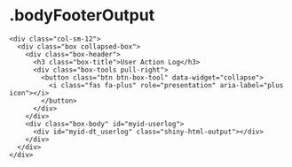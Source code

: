 # .bodyFooterOutput

    <div class="col-sm-12">
      <div class="box collapsed-box">
        <div class="box-header">
          <h3 class="box-title">User Action Log</h3>
          <div class="box-tools pull-right">
            <button class="btn btn-box-tool" data-widget="collapse">
              <i class="fas fa-plus" role="presentation" aria-label="plus icon"></i>
            </button>
          </div>
        </div>
        <div class="box-body" id="myid-userlog">
          <div id="myid-dt_userlog" class="shiny-html-output"></div>
        </div>
      </div>
    </div>

